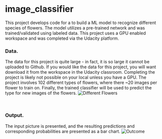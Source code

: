 # image_classifier

This project develops code for a to build a ML model to recognize different species of flowers.  The model utilizes a pre-trained network and was trained/validated using labeled data.  This project uses a GPU enabled workspace and was completed via the Udacity platform.

### Data.
The data for this project is quite large - in fact, it is so large it cannot be uploaded to Github.  If you would like the data for this project, you will want download it from the workspace in the Udacity classroom.  Completing the project is likely not possible on your local unless you have a GPU.  The project involves 102 different types of flowers, where there ~20 images per flower to train on.  Finally, the  trained classifier will be used to predict the type for new images of the flowers.
![Different Flowers](somepath)

<br />

### Output.
The input picture is presented, and the resulting predictions and corresponding probabilities are presented as a bar chart.
![Outcome](somepath)


